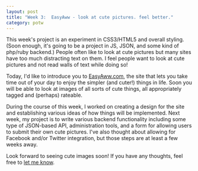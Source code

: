 ```yaml
---
layout: post
title: "Week 3:  EasyAww - look at cute pictures. feel better." 
category: potw
---
```

This week's project is an experiment in CSS3/HTML5 and overall styling.  (Soon enough, it's going to be a project in JS, JSON, and some kind of php/ruby backend.)  People often like to look at cute pictures but many sites have too much distracting text on them.  I feel people want to look at cute pictures and  not read walls of text while doing so!

Today, I'd like to introduce you to [EasyAww.com](http://www.easyaww.com), the site that lets you take time out of your day to enjoy the simpler (and cuter!) things in life.  Soon you will be able to look at images of all sorts of cute things, all appropriately tagged and (perhaps) rateable.

During the course of this week, I worked on creating a design for the site and establishing various ideas of how things will be implemented.  Next week, my project is to write various backend functionality including some type of JSON-based API, administration tools, and a form for allowing users to submit their own cute pictures.  I've also thought about allowing for Facebook and/or Twitter integration, but those steps are at least a few weeks away.

Look forward to seeing cute images soon!  If you have any thoughts, feel free to [let me know](/about.html).




